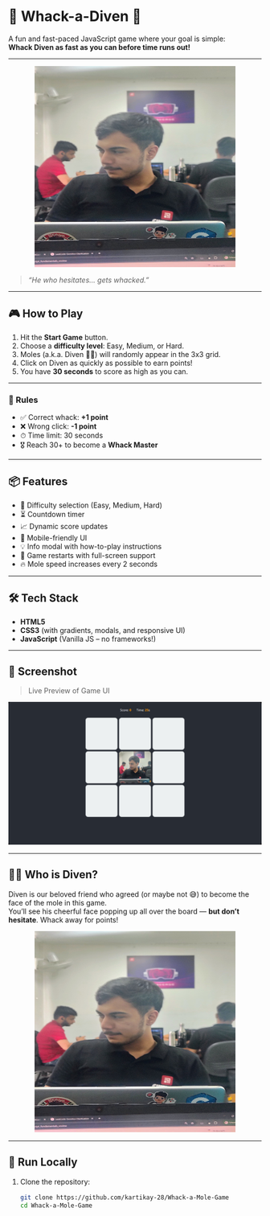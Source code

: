 # 🐹 Whack-a-Diven 🎯

A fun and fast-paced JavaScript game where your goal is simple:  
**Whack Diven as fast as you can before time runs out!**

---

<p align="center">
  <img src="./mole.png.jpg" alt="Diven" width="400" height="400">
</p>

> _“He who hesitates... gets whacked.”_

---

## 🎮 How to Play

1. Hit the **Start Game** button.
2. Choose a **difficulty level**: Easy, Medium, or Hard.
3. Moles (a.k.a. Diven 🧑‍🦱) will randomly appear in the 3x3 grid.
4. Click on Diven as quickly as possible to earn points!
5. You have **30 seconds** to score as high as you can.

---

### 🧠 Rules

- ✅ Correct whack: **+1 point**
- ❌ Wrong click: **-1 point**
- ⏱ Time limit: 30 seconds
- 🎖 Reach 30+ to become a **Whack Master**

---

## 📦 Features

- 🧠 Difficulty selection (Easy, Medium, Hard)
- ⏳ Countdown timer
- 📈 Dynamic score updates
- 📱 Mobile-friendly UI
- 💡 Info modal with how-to-play instructions
- 🔄 Game restarts with full-screen support
- 🔥 Mole speed increases every 2 seconds

---

## 🛠 Tech Stack

- **HTML5**  
- **CSS3** (with gradients, modals, and responsive UI)
- **JavaScript** (Vanilla JS – no frameworks!)

---

## 📸 Screenshot

> Live Preview of Game UI

<p align="center">
  <img src="./image.png" alt="Whack-a-Diven Screenshot">
</p>

---

## 🧑‍🎤 Who is Diven?

Diven is our beloved friend who agreed (or maybe not 😅) to become the face of the mole in this game.  
You’ll see his cheerful face popping up all over the board — **but don’t hesitate**. Whack away for points!

<p align="center">
  <img src="./mole.png.jpg" alt="Diven the Mole" width="400" height = "400">
</p>

---

## 🚀 Run Locally

1. Clone the repository:
   ```bash
   git clone https://github.com/kartikay-28/Whack-a-Mole-Game
   cd Whack-a-Mole-Game
